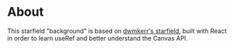 # About

This starfield "background" is based on [dwmkerr's starfield](https://github.com/dwmkerr/starfield), built with React in order to learn useRef and better understand the Canvas API.
